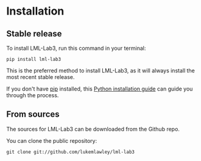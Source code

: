 # Installation

## Stable release

To install LML-Lab3, run this command in your terminal:

```
pip install lml-lab3
```

This is the preferred method to install LML-Lab3, as it will always install the most recent stable release.

If you don't have [pip](https://pip.pypa.io) installed, this [Python installation guide](http://docs.python-guide.org/en/latest/starting/installation/) can guide you through the process.

## From sources

The sources for LML-Lab3 can be downloaded from the Github repo.

You can clone the public repository:

```
git clone git://github.com/lukemlawley/lml-lab3
```
